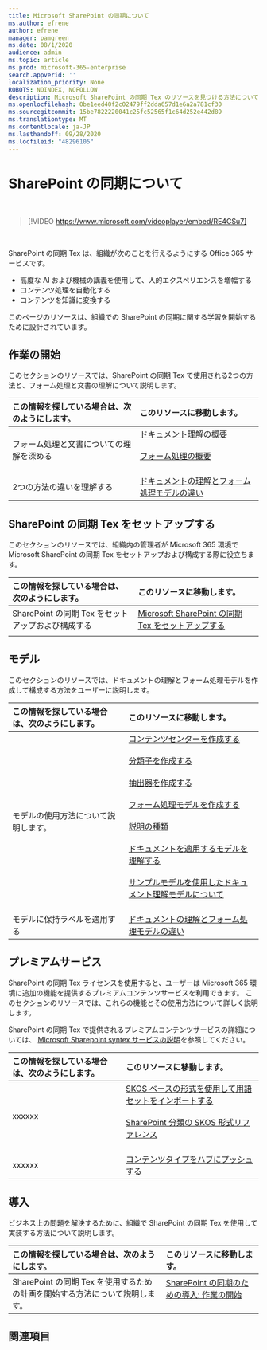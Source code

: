 ```yaml
---
title: Microsoft SharePoint の同期について
ms.author: efrene
author: efrene
manager: pamgreen
ms.date: 08/1/2020
audience: admin
ms.topic: article
ms.prod: microsoft-365-enterprise
search.appverid: ''
localization_priority: None
ROBOTS: NOINDEX, NOFOLLOW
description: Microsoft SharePoint の同期 Tex のリソースを見つける方法について説明します。
ms.openlocfilehash: 0be1eed40f2c02479ff2dda657d1e6a2a781cf30
ms.sourcegitcommit: 15be7822220041c25fc52565f1c64d252e442d89
ms.translationtype: MT
ms.contentlocale: ja-JP
ms.lasthandoff: 09/28/2020
ms.locfileid: "48296105"
---
```

# <a name="introduction-to-sharepoint-syntex"></a>SharePoint の同期について


</br>

> [!VIDEO https://www.microsoft.com/videoplayer/embed/RE4CSu7] 

</br>

SharePoint の同期 Tex は、組織が次のことを行えるようにする Office 365 サービスです。

- 高度な AI および機械の講義を使用して、人的エクスペリエンスを増幅する
- コンテンツ処理を自動化する
- コンテンツを知識に変換する

このページのリソースは、組織での SharePoint の同期に関する学習を開始するために設計されています。

## <a name="get-started"></a>作業の開始

このセクションのリソースでは、SharePoint の同期 Tex で使用される2つの方法と、フォーム処理と文書の理解について説明します。

|**この情報を探している場合は、次のようにします。**|**このリソースに移動します。**|
|:-----|:-----|
|フォーム処理と文書についての理解を深める|[ドキュメント理解の概要](https://docs.microsoft.com/microsoft-365/contentunderstanding/document-understanding-overview)<br><br>[フォーム処理の概要](https://docs.microsoft.com/microsoft-365/contentunderstanding/form-processing-overview)<br><br>|
|2つの方法の違いを理解する|[ドキュメントの理解とフォーム処理モデルの違い](/https://docs.microsoft.com/microsoft-365/contentunderstanding/difference-between-document-understanding-and-form-processing-model)|

  
## <a name="set-up-sharepoint-syntex"></a>SharePoint の同期 Tex をセットアップする

このセクションのリソースでは、組織内の管理者が Microsoft 365 環境で Microsoft SharePoint の同期 Tex をセットアップおよび構成する際に役立ちます。

|**この情報を探している場合は、次のようにします。**|**このリソースに移動します。**|
|:-----|:-----|
|SharePoint の同期 Tex をセットアップおよび構成する|[Microsoft SharePoint の同期 Tex をセットアップする](https://docs.microsoft.com/microsoft-365/contentunderstanding/set-up-content-understanding)|
|||
 
## <a name="models"></a>モデル

このセクションのリソースでは、ドキュメントの理解とフォーム処理モデルを作成して構成する方法をユーザーに説明します。

|**この情報を探している場合は、次のようにします。**|**このリソースに移動します。**|
|:-----|:-----|
|モデルの使用方法について説明します。|[コンテンツセンターを作成する](https://docs.microsoft.com/microsoft-365/contentunderstanding/create-a-content-center)<br><br>[分類子を作成する](https://docs.microsoft.com/microsoft-365/contentunderstanding/create-a-classifier)<br><br>[抽出器を作成する](https://docs.microsoft.com/microsoft-365/contentunderstanding/create-an-extractor)<br><br>[フォーム処理モデルを作成する](https://docs.microsoft.com/microsoft-365/contentunderstanding/create-a-form-processing-model)<br><br>[説明の種類](https://docs.microsoft.com/microsoft-365/contentunderstanding/form-processing-overview)<br><br>[ドキュメントを適用するモデルを理解する](https://docs.microsoft.com/microsoft-365/contentunderstanding/apply-a-model)<br><br>[サンプルモデルを使用したドキュメント理解モデルについて](https://docs.microsoft.com/microsoft-365/contentunderstanding/learn-about-document-understanding-models-through-the-sample-model)<br><br>|
|モデルに保持ラベルを適用する|[ドキュメントの理解とフォーム処理モデルの違い](/https://docs.microsoft.com/microsoft-365/contentunderstanding/difference-between-document-understanding-and-form-processing-model)|




## <a name="premium-services"></a>プレミアムサービス

SharePoint の同期 Tex ライセンスを使用すると、ユーザーは Microsoft 365 環境に追加の機能を提供するプレミアムコンテンツサービスを利用できます。 このセクションのリソースでは、これらの機能とその使用方法について詳しく説明します。

SharePoint の同期 Tex で提供されるプレミアムコンテンツサービスの詳細については、 [Microsoft Sharepoint syntex サービスの説明]()を参照してください。 


|**この情報を探している場合は、次のようにします。**|**このリソースに移動します。**|
|:-----|:-----|
|xxxxxx|[SKOS ベースの形式を使用して用語セットをインポートする](https://docs.microsoft.com/microsoft-365/contentunderstanding/import-term-set-skos)<br><br>[SharePoint 分類の SKOS 形式リファレンス](https://docs.microsoft.com/microsoft-365/contentunderstanding/skos-format-reference)<br><br>|
|xxxxxx|[コンテンツタイプをハブにプッシュする](https://docs.microsoft.com/microsoft-365/contentunderstanding/push-content-type-to-hub)|

## <a name="adoption"></a>導入

ビジネス上の問題を解決するために、組織で SharePoint の同期 Tex を使用して実装する方法について説明します。

|**この情報を探している場合は、次のようにします。**|**このリソースに移動します。**|
|:-----|:-----|
|SharePoint の同期 Tex を使用するための計画を開始する方法について説明します。 |[SharePoint の同期のための導入: 作業の開始](https://docs.microsoft.com/microsoft-365/contentunderstanding/adoption-getstarted)<br><br>|


## <a name="see-also"></a>関連項目




